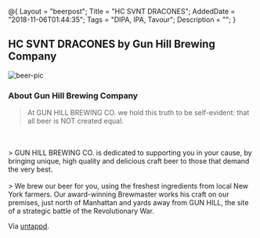 @{
    Layout = "beerpost";
    Title = "HC SVNT DRACONES";
    AddedDate = "2018-11-06T01:44:35";
    Tags = "DIPA, IPA, Tavour";
    Description = "";
}

## HC SVNT DRACONES by Gun Hill Brewing Company

![beer-pic]

### About Gun Hill Brewing Company

> At GUN HILL BREWING CO. we hold this truth to be self-evident: that all beer is NOT created equal.
<br />
<br />
> GUN HILL BREWING CO. is dedicated to supporting you in your cause, by bringing unique, high quality and delicious craft beer to those that demand the very best.
<br />
<br />
> We brew our beer for you, using the freshest ingredients from local New York farmers. Our award-winning Brewmaster works his craft on our premises, just north of Manhattan and yards away from GUN HILL, the site of a strategic battle of the Revolutionary War. 


Via [untappd][untappd-url].

[untappd-url]: <https://untappd.com/GunHillBrewingCompany>
[beer-pic]: https://jasonpowley.com/assets/img/2018-11-06-hc-svnt-dracones.jpeg "HC SVNT DRACONES by Gun Hill Brewing Company"

